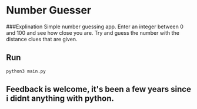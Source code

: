 # Number Guesser

###Explination
Simple number guessing app. Enter an integer between 0 and 100 and see how close you are. Try and guess the number with the distance clues that are given.

## Run

`python3 main.py`

## Feedback is welcome, it's been a few years since i didnt anything with python.